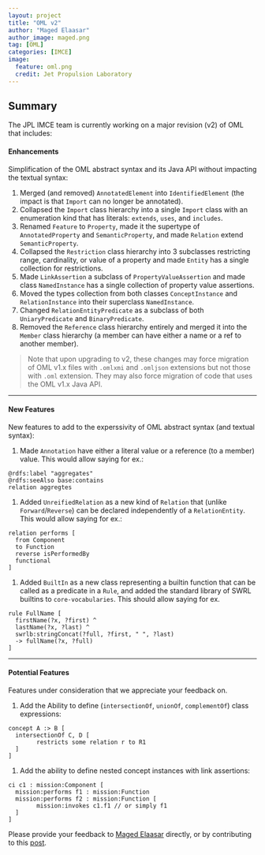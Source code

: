 ```yaml
---
layout: project
title: "OML v2"
author: "Maged Elaasar"
author_image: maged.png
tag: [OML]
categories: [IMCE]
image:
  feature: oml.png
  credit: Jet Propulsion Laboratory
---
```


## Summary

The JPL IMCE team is currently working on a major revision (v2) of OML that includes:

#### Enhancements

Simplification of the OML abstract syntax and its Java API without impacting the textual syntax:

1. Merged (and removed) `AnnotatedElement` into `IdentifiedElement` (the impact is that `Import` can no longer be annotated).
1. Collapsed the `Import` class  hierarchy into a single `Import` class with an enumeration kind that has literals: `extends`, `uses`, and `includes`.
1. Renamed `Feature` to `Property`, made it the supertype of `AnnotatedProperty` and `SemanticProperty`, and made `Relation` extend `SemanticProperty`.
1. Collapsed the `Restriction` class hierarchy into 3 subclasses restricting range, cardinality, or value of a property and made `Entity` has a single collection for restrictions.
1. Made `LinkAssertion` a subclass of `PropertyValueAssertion` and made class `NamedInstance` has a single collection of property value assertions.
1. Moved the types collection from both classes `ConceptInstance` and `RelationInstance` into their superclass `NamedInstance`.
1. Changed `RelationEntityPredicate` as a subclass of both `UniaryPredicate` and `BinaryPredicate`.
1. Removed the `Reference` class hierarchy entirely and merged it into the `Member` class hierarchy (a member can have either a name or a ref to another member).

> Note that upon upgrading to v2, these changes may force migration of OML v1.x files with `.omlxmi` and `.omljson` extensions but not those with `.oml` extension. They may also force migration of code that uses the OML v1.x Java API.

---

#### New Features

New features to add to the experssivity of OML abstract syntax (and textual syntax):

1. Made `Annotation` have either a literal value or a reference (to a member) value. This would allow saying for ex.:
```
@rdfs:label "aggregates"
@rdfs:seeAlso base:contains
relation aggregtes
```
1. Added `UnreifiedRelation` as a new kind of `Relation` that (unlike `Forward`/`Reverse`) can be declared independently of a `RelationEntity`. This would allow saying for ex.:   
```
relation performs [
  from Component 
  to Function 
  reverse isPerformedBy
  functional
]
```
1. Added `BuiltIn` as a new class representing a builtin function that can be called as a predicate in a `Rule`, and added the standard library of SWRL builtins to `core-vocabularies`. This should allow saying for ex. 
```
rule FullName [
  firstName(?x, ?first) ^ 
  lastName(?x, ?last) ^ 
  swrlb:stringConcat(?full, ?first, " ", ?last) 
  -> fullName(?x, ?full)
]
```

---

#### Potential Features

Features under consideration that we appreciate your feedback on.

1. Add the Ability to define (`intersectionOf`, `unionOf`, `complementOf`) class expressions: 
```
concept A :> B [
  intersectionOf C, D [
        restricts some relation r to R1
  ]
]
```
1. Add the ability to define nested concept instances with link assertions:
```
ci c1 : mission:Component [
  mission:performs f1 : mission:Function
  mission:performs f2 : mission:Function [
        mission:invokes c1.f1 // or simply f1
  ]
]
```

Please provide your feedback to [Maged Elaasar](https://opencaesar.github.io/contributors/Maged%20Elaasar.html) directly, or by contributing to this [post](https://www.linkedin.com/posts/magedelaasar_oml-v2-activity-7027395643484631040-2Vxo?utm_source=share&utm_medium=member_desktop).